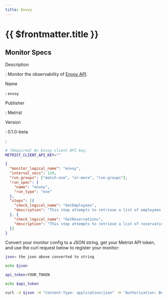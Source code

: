 ```yaml
---
title: Envoy
---
```


# {{ $frontmatter.title }}

## Monitor Specs

Description

: Monitor the observability of [Envoy API](https://api.envoy.com/).

Name

: `envoy`

Publisher

: Metrist

Version

: 0.1.0-beta

: &nbsp;


<!--@include: /parts/_1.md-->


<!--@include: /parts/_2.md-->


<!--@include: /parts/_3.md-->


```sh
# (Required) An Envoy client API key.
METRIST_CLIENT_API_KEY=""
```

<!--@include: /parts/tips_env-vars.md -->


<!--@include: /parts/_4.md-->


```json
{
  "monitor_logical_name": "envoy",
  "interval_secs": 120,
  "run_groups": ["match-one", "or-more", "run-groups"],
  "run_spec": {
    "name": "envoy",
    "run_type": "exe"
  },
  "steps": [{
    "check_logical_name": "GetEmployees",
    "description": "This step attempts to retrieve a list of employees."
  }, {
    "check_logical_name": "GetReservations",
    "description": "This step attempts to retrieve a list of reservations."
  }]
}
```




Convert your monitor config to a JSON string, get your Metrist API token, and use the curl request below to register your monitor:

```sh
json= the json above converted to string

echo $json

api_token=YOUR_TOKEN

echo $api_token

curl -d $json -H "Content-Type: application/json" -H "Authorization: Bearer $api_token" 'https://app.metrist.io/api/v0/monitor-config'

```

<!--@include: /parts/tips_api.md-->


<!--@include: /parts/_5.md-->


<!--@include: /parts/result.md-->